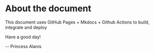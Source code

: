 # About the document

This document uses GitHub Pages + Mkdocs + Github Actions to build, integrate and deploy

Have a good day!

-- Princess Alanis
